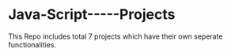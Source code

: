 # Java-Script-----Projects

This Repo includes total 7 projects which have their own seperate functionalities.
